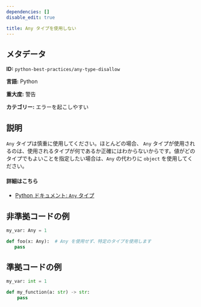 ```yaml
---
dependencies: []
disable_edit: true

title: Any タイプを使用しない
---
```

## メタデータ
**ID:** `python-best-practices/any-type-disallow`

**言語:** Python

**重大度:** 警告

**カテゴリー:** エラーを起こしやすい

## 説明
`Any` タイプは慎重に使用してください。ほとんどの場合、 `Any` タイプが使用されるのは、使用されるタイプが何であるか正確にはわからないからです。値がどのタイプでもよいことを指定したい場合は、`Any` の代わりに `object` を使用してください。


#### 詳細はこちら

 - [Python ドキュメント: `Any` タイプ](https://docs.python.org/3/library/typing.html#the-any-type)

## 非準拠コードの例
```python
my_var: Any = 1
```

```python
def foo(x: Any):  # Any を使用せず、特定のタイプを使用します
   pass
```

## 準拠コードの例
```python
my_var: int = 1

def my_function(a: str) -> str:
    pass
```
